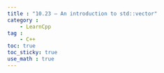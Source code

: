 ```yaml
---
title : "10.23 — An introduction to std::vector"
category :
    - LearnCpp
tag : 
    - C++
toc: true  
toc_sticky: true 
use_math : true
---
```


